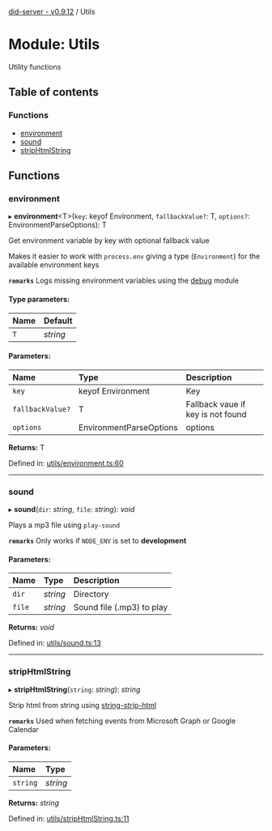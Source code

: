 [did-server - v0.9.12](../README.md) / Utils

# Module: Utils

Utility functions

## Table of contents

### Functions

- [environment](utils.md#environment)
- [sound](utils.md#sound)
- [stripHtmlString](utils.md#striphtmlstring)

## Functions

### environment

▸ **environment**<T\>(`key`: keyof Environment, `fallbackValue?`: T, `options?`: EnvironmentParseOptions): T

Get environment variable by key with optional fallback value

Makes it easier to work with `process.env` giving a type
(`Environment`) for the available environment keys

**`remarks`** Logs missing environment variables using the
[debug](https://www.npmjs.com/package/debug) module

#### Type parameters:

Name | Default |
:------ | :------ |
`T` | *string* |

#### Parameters:

Name | Type | Description |
:------ | :------ | :------ |
`key` | keyof Environment | Key   |
`fallbackValue?` | T | Fallback vaue if key is not found   |
`options` | EnvironmentParseOptions | options    |

**Returns:** T

Defined in: [utils/environment.ts:60](https://github.com/Puzzlepart/did/blob/dev/server/utils/environment.ts#L60)

___

### sound

▸ **sound**(`dir`: *string*, `file`: *string*): *void*

Plays a mp3 file using `play-sound`

**`remarks`** Only works if `NODE_ENV` is set to **development**

#### Parameters:

Name | Type | Description |
:------ | :------ | :------ |
`dir` | *string* | Directory   |
`file` | *string* | Sound file (.mp3) to play    |

**Returns:** *void*

Defined in: [utils/sound.ts:13](https://github.com/Puzzlepart/did/blob/dev/server/utils/sound.ts#L13)

___

### stripHtmlString

▸ **stripHtmlString**(`string`: *string*): *string*

Strip html from string using [string-strip-html](https://www.npmjs.com/package/string-strip-html)

**`remarks`** Used when fetching events from Microsoft Graph
or Google Calendar

#### Parameters:

Name | Type |
:------ | :------ |
`string` | *string* |

**Returns:** *string*

Defined in: [utils/stripHtmlString.ts:11](https://github.com/Puzzlepart/did/blob/dev/server/utils/stripHtmlString.ts#L11)
